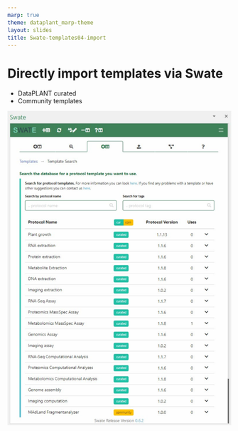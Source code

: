 ```yaml
---
marp: true
theme: dataplant_marp-theme
layout: slides
title: Swate-templates04-import
---
```


# Directly import templates via Swate

- DataPLANT curated
- Community templates

![bg right w:450](../images/Swate_Templates.svg)
